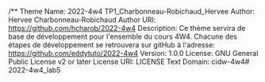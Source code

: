 /**
Theme Name: 2022-4w4 TP1_Charbonneau-Robichaud_Hervee
Author: Hervee Charbonneau-Robichaud
Author URI: https://github.com/hcharob/2022-4w4
Description: Ce thème servira de base de développement pour l'ensemble du cours 4W4. Chacune des étapes de développement se retrouvera sur gitHub à l'adresse: https://github.com/eddytuto/2022-4w4
Version: 1.0.0
License: GNU General Public License v2 or later
License URI: LICENSE
Text Domain: cidw-4w4# 2022-4w4_lab5
